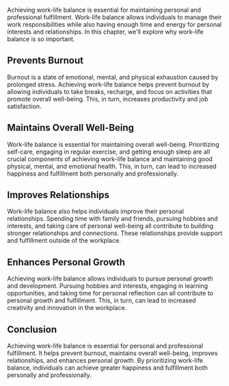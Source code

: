 
Achieving work-life balance is essential for maintaining personal and professional fulfillment. Work-life balance allows individuals to manage their work responsibilities while also having enough time and energy for personal interests and relationships. In this chapter, we'll explore why work-life balance is so important.

Prevents Burnout
----------------

Burnout is a state of emotional, mental, and physical exhaustion caused by prolonged stress. Achieving work-life balance helps prevent burnout by allowing individuals to take breaks, recharge, and focus on activities that promote overall well-being. This, in turn, increases productivity and job satisfaction.

Maintains Overall Well-Being
----------------------------

Work-life balance is essential for maintaining overall well-being. Prioritizing self-care, engaging in regular exercise, and getting enough sleep are all crucial components of achieving work-life balance and maintaining good physical, mental, and emotional health. This, in turn, can lead to increased happiness and fulfillment both personally and professionally.

Improves Relationships
----------------------

Work-life balance also helps individuals improve their personal relationships. Spending time with family and friends, pursuing hobbies and interests, and taking care of personal well-being all contribute to building stronger relationships and connections. These relationships provide support and fulfillment outside of the workplace.

Enhances Personal Growth
------------------------

Achieving work-life balance allows individuals to pursue personal growth and development. Pursuing hobbies and interests, engaging in learning opportunities, and taking time for personal reflection can all contribute to personal growth and fulfillment. This, in turn, can lead to increased creativity and innovation in the workplace.

Conclusion
----------

Achieving work-life balance is essential for personal and professional fulfillment. It helps prevent burnout, maintains overall well-being, improves relationships, and enhances personal growth. By prioritizing work-life balance, individuals can achieve greater happiness and fulfillment both personally and professionally.
